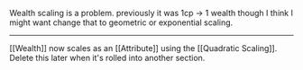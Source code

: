 Wealth scaling is a problem. previously it was 1cp -> 1 wealth though I think I might want change that to geometric or exponential scaling.

---

[[Wealth]] now scales as an [[Attribute]] using the [[Quadratic Scaling]]. Delete this later when it's rolled into another section.
